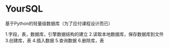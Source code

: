 # YourSQL

基于Python的轻量级数据库（为了应付课程设计而已）

1.字段，表，数据库，引擎数据结构的建立
2.读取本地数据库，保存数据库到文件
3.创建库，表
4.插入数据
5.查询数据
6.删除库，表